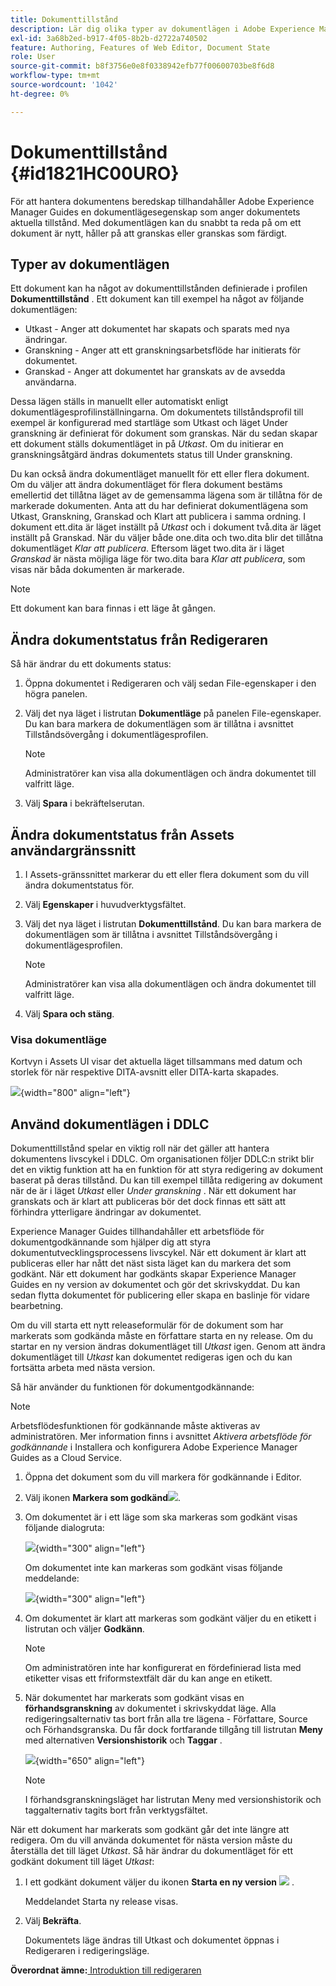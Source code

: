 ```yaml
---
title: Dokumenttillstånd
description: Lär dig olika typer av dokumentlägen i Adobe Experience Manager Guides. Lär dig hur du ändrar eller visar dokumentläget och använder dokumentläget i DDLC.
exl-id: 3a68b2ed-b917-4f05-8b2b-d2722a740502
feature: Authoring, Features of Web Editor, Document State
role: User
source-git-commit: b8f3756e0e8f0338942efb77f00600703be8f6d8
workflow-type: tm+mt
source-wordcount: '1042'
ht-degree: 0%

---
```


# Dokumenttillstånd {#id1821HC00URO}

För att hantera dokumentens beredskap tillhandahåller Adobe Experience Manager Guides en dokumentlägesegenskap som anger dokumentets aktuella tillstånd. Med dokumentlägen kan du snabbt ta reda på om ett dokument är nytt, håller på att granskas eller granskas som färdigt.

## Typer av dokumentlägen

Ett dokument kan ha något av dokumenttillstånden definierade i profilen **Dokumenttillstånd** . Ett dokument kan till exempel ha något av följande dokumentlägen:

- Utkast - Anger att dokumentet har skapats och sparats med nya ändringar.
- Granskning - Anger att ett granskningsarbetsflöde har initierats för dokumentet.
- Granskad - Anger att dokumentet har granskats av de avsedda användarna.

Dessa lägen ställs in manuellt eller automatiskt enligt dokumentlägesprofilinställningarna. Om dokumentets tillståndsprofil till exempel är konfigurerad med startläge som Utkast och läget Under granskning är definierat för dokument som granskas. När du sedan skapar ett dokument ställs dokumentläget in på *Utkast*. Om du initierar en granskningsåtgärd ändras dokumentets status till Under granskning.

Du kan också ändra dokumentläget manuellt för ett eller flera dokument. Om du väljer att ändra dokumentläget för flera dokument bestäms emellertid det tillåtna läget av de gemensamma lägena som är tillåtna för de markerade dokumenten. Anta att du har definierat dokumentlägena som Utkast, Granskning, Granskad och Klart att publicera i samma ordning. I dokument ett.dita är läget inställt på *Utkast* och i dokument två.dita är läget inställt på Granskad. När du väljer både one.dita och two.dita blir det tillåtna dokumentläget *Klar att publicera*. Eftersom läget two.dita är i läget *Granskad* är nästa möjliga läge för two.dita bara *Klar att publicera*, som visas när båda dokumenten är markerade.

>[!NOTE]
>
> Ett dokument kan bara finnas i ett läge åt gången.

## Ändra dokumentstatus från Redigeraren

Så här ändrar du ett dokuments status:

1. Öppna dokumentet i Redigeraren och välj sedan File-egenskaper i den högra panelen.
1. Välj det nya läget i listrutan **Dokumentläge** på panelen File-egenskaper. Du kan bara markera de dokumentlägen som är tillåtna i avsnittet Tillståndsövergång i dokumentlägesprofilen.

   >[!NOTE]
   >
   >Administratörer kan visa alla dokumentlägen och ändra dokumentet till valfritt läge.

1. Välj **Spara** i bekräftelserutan.

## Ändra dokumentstatus från Assets användargränssnitt

1. I Assets-gränssnittet markerar du ett eller flera dokument som du vill ändra dokumentstatus för.
1. Välj **Egenskaper** i huvudverktygsfältet.
1. Välj det nya läget i listrutan **Dokumenttillstånd**. Du kan bara markera de dokumentlägen som är tillåtna i avsnittet Tillståndsövergång i dokumentlägesprofilen.

   >[!NOTE]
   >
   >Administratörer kan visa alla dokumentlägen och ändra dokumentet till valfritt läge.

1. Välj **Spara och stäng**.

### Visa dokumentläge

Kortvyn i Assets UI visar det aktuella läget tillsammans med datum och storlek för när respektive DITA-avsnitt eller DITA-karta skapades.

![](images/document_state.png){width="800" align="left"}

## Använd dokumentlägen i DDLC

Dokumenttillstånd spelar en viktig roll när det gäller att hantera dokumentens livscykel i DDLC. Om organisationen följer DDLC:n strikt blir det en viktig funktion att ha en funktion för att styra redigering av dokument baserat på deras tillstånd. Du kan till exempel tillåta redigering av dokument när de är i läget *Utkast* eller *Under granskning* . När ett dokument har granskats och är klart att publiceras bör det dock finnas ett sätt att förhindra ytterligare ändringar av dokumentet.

Experience Manager Guides tillhandahåller ett arbetsflöde för dokumentgodkännande som hjälper dig att styra dokumentutvecklingsprocessens livscykel. När ett dokument är klart att publiceras eller har nått det näst sista läget kan du markera det som godkänt. När ett dokument har godkänts skapar Experience Manager Guides en ny version av dokumentet och gör det skrivskyddat. Du kan sedan flytta dokumentet för publicering eller skapa en baslinje för vidare bearbetning.

Om du vill starta ett nytt releaseformulär för de dokument som har markerats som godkända måste en författare starta en ny release. Om du startar en ny version ändras dokumentläget till *Utkast* igen. Genom att ändra dokumentläget till *Utkast* kan dokumentet redigeras igen och du kan fortsätta arbeta med nästa version.

Så här använder du funktionen för dokumentgodkännande:

>[!NOTE]
>
> Arbetsflödesfunktionen för godkännande måste aktiveras av administratören. Mer information finns i avsnittet *Aktivera arbetsflöde för godkännande* i Installera och konfigurera Adobe Experience Manager Guides as a Cloud Service.

1. Öppna det dokument som du vill markera för godkännande i Editor.

1. Välj ikonen **Markera som godkänd**![](images/mark_approve_icon.svg).

1. Om dokumentet är i ett läge som ska markeras som godkänt visas följande dialogruta:

   ![](images/mark-approved-correct-state.png){width="300" align="left"}

   Om dokumentet inte kan markeras som godkänt visas följande meddelande:

   ![](images/mark-approved-incorrect-state.png){width="300" align="left"}

1. Om dokumentet är klart att markeras som godkänt väljer du en etikett i listrutan och väljer **Godkänn**.

   >[!NOTE]
   >
   > Om administratören inte har konfigurerat en fördefinierad lista med etiketter visas ett friformstextfält där du kan ange en etikett.

1. När dokumentet har markerats som godkänt visas en **förhandsgranskning** av dokumentet i skrivskyddat läge. Alla redigeringsalternativ tas bort från alla tre lägena - Författare, Source och Förhandsgranska. Du får dock fortfarande tillgång till listrutan **Meny** med alternativen **Versionshistorik** och **Taggar** .

   ![](images/approved-doc-read-only.png){width="650" align="left"}

   >[!NOTE]
   >
   > I förhandsgranskningsläget har listrutan Meny med versionshistorik och taggalternativ tagits bort från verktygsfältet.


När ett dokument har markerats som godkänt går det inte längre att redigera. Om du vill använda dokumentet för nästa version måste du återställa det till läget *Utkast*. Så här ändrar du dokumentläget för ett godkänt dokument till läget *Utkast*:

1. I ett godkänt dokument väljer du ikonen **Starta en ny version** ![](images/approved-restart-draft-mode-icon.svg) .

   Meddelandet Starta ny release visas.

1. Välj **Bekräfta**.

   Dokumentets läge ändras till Utkast och dokumentet öppnas i Redigeraren i redigeringsläge.


**Överordnat ämne:**[ Introduktion till redigeraren](web-editor.md)
